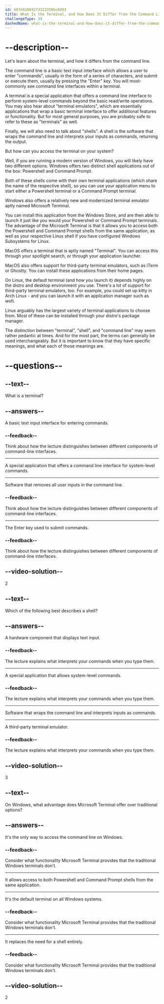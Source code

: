 ```yaml
---
id: 687e910842f3322350bc8d93
title: What Is the Terminal, and How Does It Differ from the Command Line?
challengeType: 19
dashedName: what-is-the-terminal-and-how-does-it-differ-from-the-command-line
---
```


# --description--

Let's learn about the terminal, and how it differs from the command line.

The command line is a basic text input interface which allows a user to enter "commands", usually in the form of a series of characters, and submit or execute them, usually by pressing the "Enter" key. You will most-commonly see command line interfaces within a terminal.

A terminal is a special application that offers a command line interface to perform system-level commands beyond the basic read/write operations. You may also hear about "terminal emulators", which are essentially applications that wrap a basic terminal interface to offer additional features or functionality. But for most general purposes, you are probably safe to refer to these as "terminals" as well.

Finally, we will also need to talk about "shells". A shell is the software that wraps the command line and interprets your inputs as commands, returning the output.

But how can you access the terminal on your system?

Well, if you are running a modern version of Windows, you will likely have two different options. Windows offers two distinct shell applications out of the box: Powershell and Command Prompt.

Both of these shells come with their own terminal applications (which share the name of the respective shell), so you can use your application menu to start either a Powershell terminal or a Command Prompt terminal.

Windows also offers a relatively new and modernized terminal emulator aptly named Microsoft Terminal.

You can install this application from the Windows Store, and are then able to launch it just like you would your Powershell or Command Prompt terminals. The advantage of the Microsoft Terminal is that it allows you to access both the Powershell and Command Prompt shells from the same application, as well as your respective Linux shell if you have configured Windows Subsystems for Linux.

MacOS offers a terminal that is aptly named "Terminal". You can access this through your spotlight search, or through your application launcher.

MacOS also offers support for third-party terminal emulators, such as iTerm or Ghostty. You can install these applications from their home pages.

On Linux, the default terminal (and how you launch it) depends highly on the distro and desktop environment you use. There's a lot of support for third-party terminal emulators, too. For example, you could set up kitty in Arch Linux - and you can launch it with an application manager such as wofi.

Linux arguably has the largest variety of terminal applications to choose from. Most of these can be installed through your distro's package manager.

The distinction between "terminal", "shell", and "command line" may seem rather pedantic at times. And for the most part, the terms can generally be used interchangeably. But it is important to know that they have specific meanings, and what each of those meanings are.

# --questions--

## --text--

What is a terminal?

## --answers--

A basic text input interface for entering commands.

### --feedback--

Think about how the lecture distinguishes between different components of command-line interfaces.

---

A special application that offers a command line interface for system-level commands.

---

Software that removes all user inputs in the command line.

### --feedback--

Think about how the lecture distinguishes between different components of command-line interfaces.

---

The Enter key used to submit commands.

### --feedback--

Think about how the lecture distinguishes between different components of command-line interfaces.

## --video-solution--

2

## --text--

Which of the following best describes a shell?

## --answers--

A hardware component that displays text input.

### --feedback--

The lecture explains what interprets your commands when you type them.

---

A special application that allows system-level commands.

### --feedback--

The lecture explains what interprets your commands when you type them.

---

Software that wraps the command line and interprets inputs as commands.

---

A third-party terminal emulator.

### --feedback--

The lecture explains what interprets your commands when you type them.

## --video-solution--

3

## --text--

On Windows, what advantage does Microsoft Terminal offer over traditional options?

## --answers--

It's the only way to access the command line on Windows.

### --feedback--

Consider what functionality Microsoft Terminal provides that the traditional Windows terminals don't.

---

It allows access to both Powershell and Command Prompt shells from the same application.

---

It's the default terminal on all Windows systems.

### --feedback--

Consider what functionality Microsoft Terminal provides that the traditional Windows terminals don't.

---

It replaces the need for a shell entirely.

### --feedback--

Consider what functionality Microsoft Terminal provides that the traditional Windows terminals don't.

## --video-solution--

2
